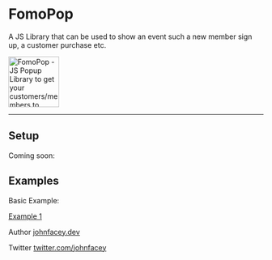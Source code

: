 # FomoPop

A JS Library that can be used to show an event such a new member sign up, a customer purchase etc.
<div style="clear:both;padding-bottom:100px">
<p>
<img src="#"
     alt="FomoPop - JS Popup Library to get your customers/members to engage and take action."
     style="float: left;  width:100px; height:100px" />
</p>
</div>

---
## Setup

Coming soon:

## Examples

Basic Example:

 [Example 1]()


Author [johnfacey.dev](https://johnfacey.dev/)

Twitter [twitter.com/johnfacey](https://twitter.com/johnfacey)